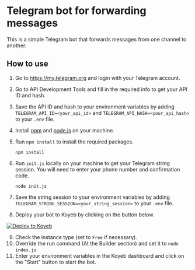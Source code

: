 # Telegram bot for forwarding messages

This is a simple Telegram bot that forwards messages from one channel to another.

## How to use

1. Go to https://my.telegram.org and login with your Telegram account.
2. Go to API Development Tools and fill in the required info to get your API ID and hash.
3. Save the API ID and hash to your environment variables by adding `TELEGRAM_API_ID=<your_api_id>` and `TELEGRAM_API_HASH=<your_api_hash>` to your `.env` file.

4. Install [npm](https://www.npmjs.com/) and [node.js](https://nodejs.org/en/) on your machine.
5. Run `npm install` to install the required packages.

   ```
   npm install
   ```

6. Run `init.js` locally on your machine to get your Telegram string session. You will need to enter your phone number and confirmation code.

   ```
   node init.js
   ```

7. Save the string session to your environment variables by adding `TELEGRAM_STRING_SESSION=<your_string_session>` to your `.env` file.
8. Deploy your bot to Koyeb by clicking on the button below.

[![Deploy to Koyeb](https://www.koyeb.com/static/images/deploy/button.svg)](https://app.koyeb.com/deploy?name=automate-telegram-give&type=git&repository=https%3A%2F%2Fgithub.com%2Festoyse%2Fautomate-telegram-give&branch=main&run_command=node+index.js&instance_type=free&env%5BTELEGRAM_API_HASH%5D=&env%5BTELEGRAM_API_ID%5D=&env%5BTELEGRAM_STRING_SESSION%5D=&env%5BFORWARD_TO_CHANNEL_USERNAME%5D=&env%5BSTEAM_LINK%5D=&env%5BTELEGRAM_USERNAME%5D=)

9. Check the instance type (set to `Free` if necessary).
10. Override the run command (At the Builder section) and set it to `node index.js`.
11. Enter your environment variables in the Koyeb dashboard and click on the "Start" button to start the bot.
